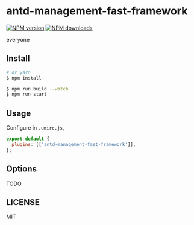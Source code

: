 # antd-management-fast-framework

[![NPM version](https://img.shields.io/npm/v/antd-management-fast-framework.svg?style=flat)](https://npmjs.org/package/antd-management-fast-framework) [![NPM downloads](http://img.shields.io/npm/dm/antd-management-fast-framework.svg?style=flat)](https://npmjs.org/package/antd-management-fast-framework)

everyone

## Install

```bash
# or yarn
$ npm install
```

```bash
$ npm run build --watch
$ npm run start
```

## Usage

Configure in `.umirc.js`,

```js
export default {
  plugins: [['antd-management-fast-framework']],
};
```

## Options

TODO

## LICENSE

MIT
